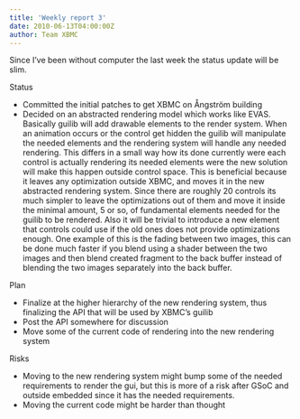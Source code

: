 ```yaml
---
title: 'Weekly report 3'
date: 2010-06-13T04:00:00Z
author: Team XBMC
---
```

Since I’ve been without computer the last week the status update will be slim.

 Status

 
 * Committed the initial patches to get XBMC on Ångström building
 * Decided on an abstracted rendering model which works like EVAS. Basically guilib will add drawable elements to the render system. When an animation occurs or the control get hidden the guilib will manipulate the needed elements and the rendering system will handle any needed rendering. This differs in a small way how its done currently were each control is actually rendering its needed elements were the new solution will make this happen outside control space. This is beneficial because it leaves any optimization outside XBMC, and moves it in the new abstracted rendering system. Since there are roughly 20 controls its much simpler to leave the optimizations out of them and move it inside the minimal amount, 5 or so, of fundamental elements needed for the guilib to be rendered. Also it will be trivial to introduce a new element that controls could use if the old ones does not provide optimizations enough. One example of this is the fading between two images, this can be done much faster if you blend using a shader between the two images and then blend created fragment to the back buffer instead of blending the two images separately into the back buffer.
 
 Plan

 
 * Finalize at the higher hierarchy of the new rendering system, thus finalizing the API that will be used by XBMC’s guilib
 * Post the API somewhere for discussion
 * Move some of the current code of rendering into the new rendering system
 
 Risks

 
 * Moving to the new rendering system might bump some of the needed requirements to render the gui, but this is more of a risk after GSoC and outside embedded since it has the needed requirements.
 * Moving the current code might be harder than thought
 
 